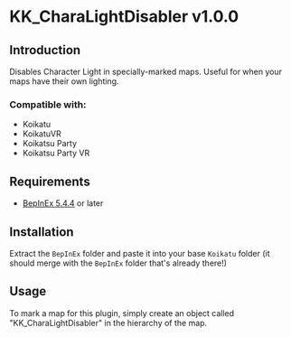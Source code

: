 # KK_CharaLightDisabler v1.0.0

## Introduction
Disables Character Light in specially-marked maps. Useful for when your maps have their own lighting.

### Compatible with:
* Koikatu
* KoikatuVR
* Koikatsu Party
* Koikatsu Party VR

## Requirements
* [BepInEx 5.4.4](https://github.com/BepInEx/BepInEx/releases) or later

## Installation
Extract the `BepInEx` folder and paste it into your base `Koikatu` folder (it should merge with the `BepInEx` folder that's already there!)

## Usage
To mark a map for this plugin, simply create an object called "KK_CharaLightDisabler" in the hierarchy of the map.